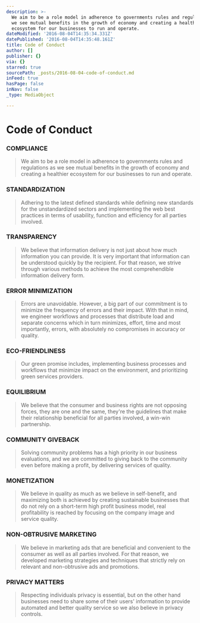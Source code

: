 ```yaml
---
description: >-
  We aim to be a role model in adherence to governments rules and regulations as
  we see mutual benefits in the growth of economy and creating a healthier
  ecosystem for our businesses to run and operate.
dateModified: '2016-08-04T14:35:34.331Z'
datePublished: '2016-08-04T14:35:48.161Z'
title: Code of Conduct
author: []
publisher: {}
via: {}
starred: true
sourcePath: _posts/2016-08-04-code-of-conduct.md
inFeed: true
hasPage: false
inNav: false
_type: MediaObject

---
```

# Code of Conduct

### **COMPLIANCE**

> We aim to be a role model in adherence to governments rules and regulations as we see mutual benefits in the growth of economy and creating a healthier ecosystem for our businesses to run and operate.

### **STANDARDIZATION**

> Adhering to the latest defined standards while defining new standards for the unstandardized sectors and implementing the web best practices in terms of usability, function and efficiency for all parties involved.

### **TRANSPARENCY**

> We believe that information delivery is not just about how much information you can provide. It is very important that information can be understood quickly by the recipient. For that reason, we strive through various methods to achieve the most comprehendible information delivery form.

### **ERROR MINIMIZATION**

> Errors are unavoidable. However, a big part of our commitment is to minimize the frequency of errors and their impact. With that in mind, we engineer workflows and processes that distribute load and separate concerns which in turn minimizes, effort, time and most importantly, errors, with absolutely no compromises in accuracy or quality.

### **ECO-FRIENDLINESS**

> Our green promise includes, implementing business processes and workflows that minimize impact on the environment, and prioritizing green services providers.

### **EQUILIBRIUM**

> We believe that the consumer and business rights are not opposing forces, they are one and the same, they're the guidelines that make their relationship beneficial for all parties involved, a win-win partnership.

### **COMMUNITY GIVEBACK**

> Solving community problems has a high priority in our business evaluations, and we are committed to giving back to the community even before making a profit, by delivering services of quality.

### **MONETIZATION**

> We believe in quality as much as we believe in self-benefit, and maximizing both is achieved by creating sustainable businesses that do not rely on a short-term high profit business model, real profitability is reached by focusing on the company image and service quality.

### **NON-OBTRUSIVE MARKETING**

> We believe in marketing ads that are beneficial and convenient to the consumer as well as all parties involved. For that reason, we developed marketing strategies and techniques that strictly rely on relevant and non-obtrusive ads and promotions.

### **PRIVACY MATTERS**

> Respecting individuals privacy is essential, but on the other hand businesses need to share some of their users' information to provide automated and better quality service so we also believe in privacy controls.